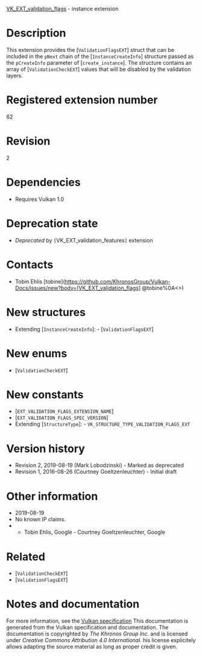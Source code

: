[VK_EXT_validation_flags](https://www.khronos.org/registry/vulkan/specs/1.3-extensions/man/html/VK_EXT_validation_flags.html) - instance extension

# Description
This extension provides the [`ValidationFlagsEXT`] struct that can be
included in the `pNext` chain of the [`InstanceCreateInfo`]
structure passed as the `pCreateInfo` parameter of
[`create_instance`].
The structure contains an array of [`ValidationCheckEXT`] values that
will be disabled by the validation layers.

# Registered extension number
62

# Revision
2

# Dependencies
- Requires Vulkan 1.0

# Deprecation state
- *Deprecated* by `[`VK_EXT_validation_features`]` extension

# Contacts
- Tobin Ehlis [tobine](https://github.com/KhronosGroup/Vulkan-Docs/issues/new?body=[VK_EXT_validation_flags] @tobine%0A<<Here describe the issue or question you have about the VK_EXT_validation_flags extension>>)

# New structures
- Extending [`InstanceCreateInfo`]:  - [`ValidationFlagsEXT`]

# New enums
- [`ValidationCheckEXT`]

# New constants
- [`EXT_VALIDATION_FLAGS_EXTENSION_NAME`]
- [`EXT_VALIDATION_FLAGS_SPEC_VERSION`]
- Extending [`StructureType`]:  - `VK_STRUCTURE_TYPE_VALIDATION_FLAGS_EXT`

# Version history
- Revision 2, 2019-08-19 (Mark Lobodzinski)  - Marked as deprecated 
- Revision 1, 2016-08-26 (Courtney Goeltzenleuchter)  - Initial draft

# Other information
* 2019-08-19
* No known IP claims.
*   - Tobin Ehlis, Google  - Courtney Goeltzenleuchter, Google

# Related
- [`ValidationCheckEXT`]
- [`ValidationFlagsEXT`]

# Notes and documentation
For more information, see the [Vulkan specification](https://www.khronos.org/registry/vulkan/specs/1.3-extensions/html/vkspec.html)
This documentation is generated from the Vulkan specification and documentation.
The documentation is copyrighted by *The Khronos Group Inc.* and is licensed under *Creative Commons Attribution 4.0 International*.
his license explicitely allows adapting the source material as long as proper credit is given.
        